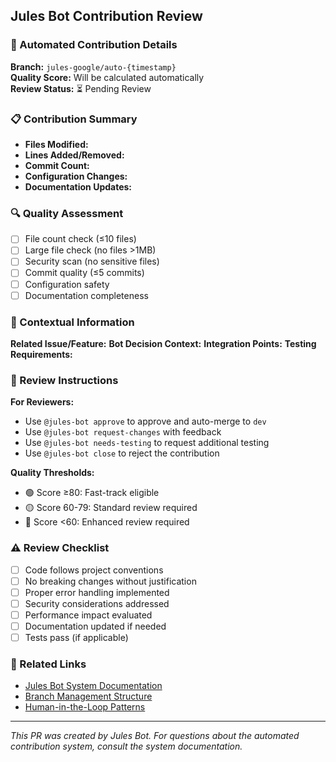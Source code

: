 ## Jules Bot Contribution Review

### 🤖 Automated Contribution Details
**Branch:** `jules-google/auto-{timestamp}`  
**Quality Score:** Will be calculated automatically  
**Review Status:** ⏳ Pending Review

### 📋 Contribution Summary
<!-- Auto-populated by Jules Bot -->
- **Files Modified:** 
- **Lines Added/Removed:** 
- **Commit Count:** 
- **Configuration Changes:** 
- **Documentation Updates:** 

### 🔍 Quality Assessment
<!-- Automated quality gates results will appear here -->
- [ ] File count check (≤10 files)
- [ ] Large file check (no files >1MB)
- [ ] Security scan (no sensitive files)
- [ ] Commit quality (≤5 commits)
- [ ] Configuration safety
- [ ] Documentation completeness

### 🧠 Contextual Information
**Related Issue/Feature:** 
**Bot Decision Context:** 
**Integration Points:** 
**Testing Requirements:** 

### 👥 Review Instructions
**For Reviewers:**
- Use `@jules-bot approve` to approve and auto-merge to `dev`
- Use `@jules-bot request-changes` with feedback
- Use `@jules-bot needs-testing` to request additional testing
- Use `@jules-bot close` to reject the contribution

**Quality Thresholds:**
- 🟢 Score ≥80: Fast-track eligible
- 🟡 Score 60-79: Standard review required
- 🔴 Score <60: Enhanced review required

### ⚠️ Review Checklist
- [ ] Code follows project conventions
- [ ] No breaking changes without justification
- [ ] Proper error handling implemented
- [ ] Security considerations addressed
- [ ] Performance impact evaluated
- [ ] Documentation updated if needed
- [ ] Tests pass (if applicable)

### 🔗 Related Links
- [Jules Bot System Documentation](./JULES_BOT_SYSTEM_COMPLETE.md)
- [Branch Management Structure](./BRANCH_MANAGEMENT_STRUCTURE.md)
- [Human-in-the-Loop Patterns](./projet/roadmaps/mes-plans/2025-0512-doc/human-in-the-loop.md)

---
*This PR was created by Jules Bot. For questions about the automated contribution system, consult the system documentation.*
